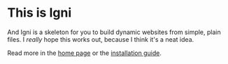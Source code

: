 # This is Igni

And Igni is a skeleton for you to build dynamic websites from simple, plain files. I *really* hope this works out, because I think it's a neat idea.

Read more in the [home page](home) or the [installation guide](how-to-install).
